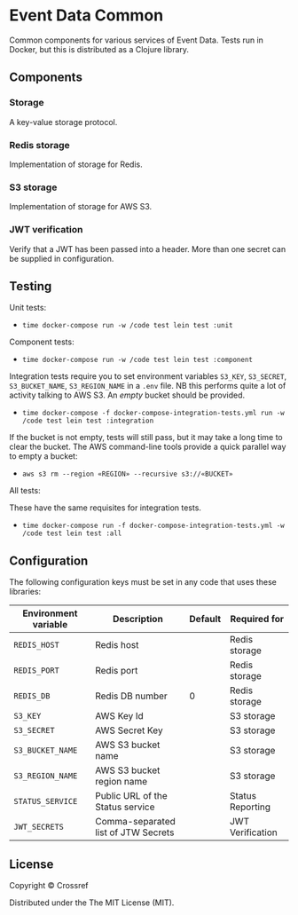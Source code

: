 # Event Data Common

Common components for various services of Event Data. Tests run in Docker, but this is distributed as a Clojure library.

## Components

### Storage

A key-value storage protocol.

### Redis storage

Implementation of storage for Redis.

### S3 storage

Implementation of storage for AWS S3.

### JWT verification

Verify that a JWT has been passed into a header. More than one secret can be supplied in configuration.

## Testing

Unit tests:

  - `time docker-compose run -w /code test lein test :unit`

Component tests:

  - `time docker-compose run -w /code test lein test :component`

Integration tests require you to set environment variables `S3_KEY`, `S3_SECRET`, `S3_BUCKET_NAME`, `S3_REGION_NAME` in a `.env` file. NB this performs quite a lot of activity talking to AWS S3. An *empty* bucket should be provided.

 - `time docker-compose -f docker-compose-integration-tests.yml run -w /code test lein test :integration`

If the bucket is not empty, tests will still pass, but it may take a long time to clear the bucket. The AWS command-line tools provide a quick parallel way to empty a bucket:

 - `aws s3 rm --region «REGION» --recursive s3://«BUCKET»`



All tests:

These have the same requisites for integration tests.

- `time docker-compose run -f docker-compose-integration-tests.yml -w /code test lein test :all`

## Configuration

The following configuration keys must be set in any code that uses these libraries:

| Environment variable | Description                         | Default | Required for  |
|----------------------|-------------------------------------|---------|---------------|
| `REDIS_HOST`         | Redis host                          |         | Redis storage |
| `REDIS_PORT`         | Redis port                          |         | Redis storage |
| `REDIS_DB`           | Redis DB number                     | 0       | Redis storage |
| `S3_KEY`             | AWS Key Id                          |         | S3 storage    | 
| `S3_SECRET`          | AWS Secret Key                      |         | S3 storage    |
| `S3_BUCKET_NAME`     | AWS S3 bucket name                  |         | S3 storage    |
| `S3_REGION_NAME`     | AWS S3 bucket region name           |         | S3 storage    |
| `STATUS_SERVICE`     | Public URL of the Status service    |         | Status Reporting |
| `JWT_SECRETS`        | Comma-separated list of JTW Secrets |         | JWT Verification |

## License

Copyright © Crossref

Distributed under the The MIT License (MIT).

